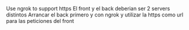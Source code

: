 Use ngrok to support https
El front y el back deberian ser 2 servers distintos
Arrancar el back primero y con ngrok y utilizar la https como url para las peticiones del front